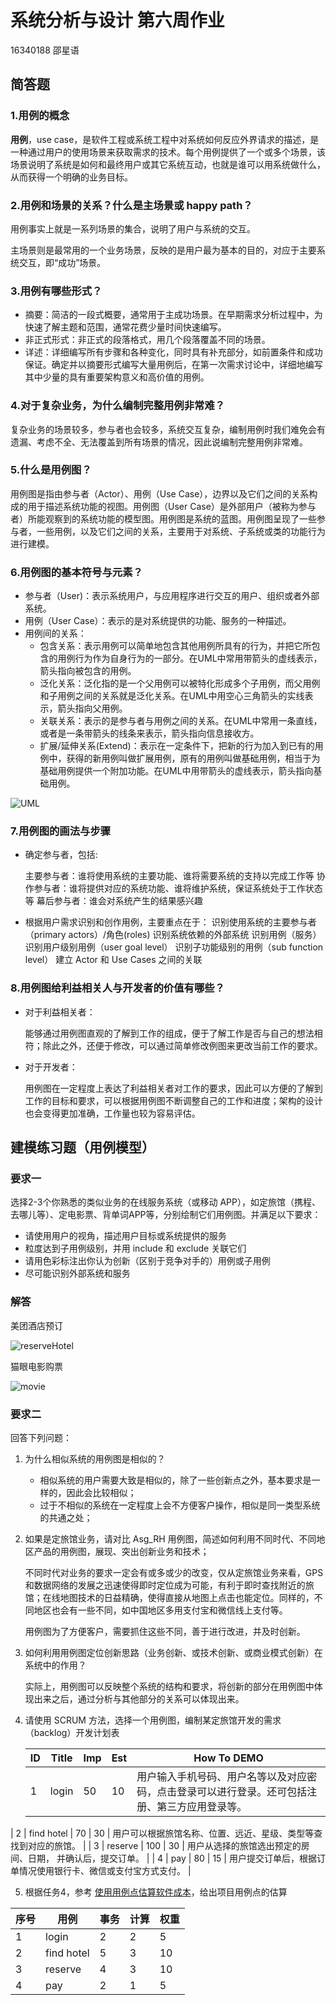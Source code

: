 # 系统分析与设计 第六周作业

16340188 邵星语

## 简答题

### 1.用例的概念

**用例**，use case，是软件工程或系统工程中对系统如何反应外界请求的描述，是一种通过用户的使用场景来获取需求的技术。每个用例提供了一个或多个场景，该场景说明了系统是如何和最终用户或其它系统互动，也就是谁可以用系统做什么，从而获得一个明确的业务目标。

### 2.用例和场景的关系？什么是主场景或 happy path？

用例事实上就是一系列场景的集合，说明了用户与系统的交互。

主场景则是最常用的一个业务场景，反映的是用户最为基本的目的，对应于主要系统交互，即“成功”场景。

### 3.用例有哪些形式？

- 摘要：简洁的一段式概要，通常用于主成功场景。在早期需求分析过程中，为快速了解主题和范围，通常花费少量时间快速编写。
- 非正式形式：非正式的段落格式，用几个段落覆盖不同的场景。
- 详述：详细编写所有步骤和各种变化，同时具有补充部分，如前置条件和成功保证。确定并以摘要形式编写大量用例后，在第一次需求讨论中，详细地编写其中少量的具有重要架构意义和高价值的用例。

### 4.对于复杂业务，为什么编制完整用例非常难？

复杂业务的场景较多，参与者也会较多，系统交互复杂，编制用例时我们难免会有遗漏、考虑不全、无法覆盖到所有场景的情况，因此说编制完整用例非常难。

### 5.什么是用例图？

用例图是指由参与者（Actor）、用例（Use Case），边界以及它们之间的关系构成的用于描述系统功能的视图。用例图（User Case）是外部用户（被称为参与者）所能观察到的系统功能的模型图。用例图是系统的蓝图。用例图呈现了一些参与者，一些用例，以及它们之间的关系，主要用于对系统、子系统或类的功能行为进行建模。

### 6.用例图的基本符号与元素？

- 参与者（User)：表示系统用户，与应用程序进行交互的用户、组织或者外部系统。
- 用例（User Case）：表示的是对系统提供的功能、服务的一种描述。
- 用例间的关系：
  - 包含关系：表示用例可以简单地包含其他用例所具有的行为，并把它所包含的用例行为作为自身行为的一部分。在UML中常用带箭头的虚线表示，箭头指向被包含的用例。
  - 泛化关系：泛化指的是一个父用例可以被特化形成多个子用例，而父用例和子用例之间的关系就是泛化关系。在UML中用空心三角箭头的实线表示，箭头指向父用例。
  - 关联关系：表示的是参与者与用例之间的关系。在UML中常用一条直线，或者是一条带箭头的线条来表示，箭头指向信息接收方。
  - 扩展/延伸关系(Extend)：表示在一定条件下，把新的行为加入到已有的用例中，获得的新用例叫做扩展用例，原有的用例叫做基础用例，相当于为基础用例提供一个附加功能。在UML中用带箭头的虚线表示，箭头指向基础用例。

![UML](https://github.com/moko-momo/moko-momo.github.io/blob/master/_posts/pic/UML2.PNG?raw=true)

### 7.用例图的画法与步骤

- 确定参与者，包括:

  主要参与者：谁将使用系统的主要功能、谁将需要系统的支持以完成工作等
  协作参与者：谁将提供对应的系统功能、谁将维护系统，保证系统处于工作状态等
  幕后参与者：谁会对系统产生的结果感兴趣

- 根据用户需求识别和创作用例，主要重点在于：
  识别使用系统的主要参与者（primary actors）/角色(roles)
  识别系统依赖的外部系统
  识别用例（服务）
  识别用户级别用例（user goal level）
  识别子功能级别的用例（sub function level）
  建立 Actor 和 Use Cases 之间的关联

### 8.用例图给利益相关人与开发者的价值有哪些？

- 对于利益相关者：

  能够通过用例图直观的了解到工作的组成，便于了解工作是否与自己的想法相符；除此之外，还便于修改，可以通过简单修改例图来更改当前工作的要求。

- 对于开发者：

  用例图在一定程度上表达了利益相关者对工作的要求，因此可以方便的了解到工作的目标和要求，可以根据用例图不断调整自己的工作和进度；架构的设计也会变得更加准确，工作量也较为容易评估。

## 建模练习题（用例模型）

### 要求一

选择2-3个你熟悉的类似业务的在线服务系统（或移动 APP），如定旅馆（携程、去哪儿等）、定电影票、背单词APP等，分别绘制它们用例图。并满足以下要求：

- 请使用用户的视角，描述用户目标或系统提供的服务
- 粒度达到子用例级别，并用 include 和 exclude 关联它们
- 请用色彩标注出你认为创新（区别于竞争对手的）用例或子用例
- 尽可能识别外部系统和服务

### 解答

美团酒店预订

![reserveHotel](https://github.com/moko-momo/moko-momo.github.io/blob/master/_posts/pic/reserveHotel.PNG?raw=true)

猫眼电影购票

![movie](https://github.com/moko-momo/moko-momo.github.io/blob/master/_posts/pic/movie.PNG?raw=true)

### 要求二

回答下列问题：

1. 为什么相似系统的用例图是相似的？

   - 相似系统的用户需要大致是相似的，除了一些创新点之外，基本要求是一样的，因此会比较相似；
   - 过于不相似的系统在一定程度上会不方便客户操作，相似是同一类型系统的共通之处；

2. 如果是定旅馆业务，请对比 Asg_RH 用例图，简述如何利用不同时代、不同地区产品的用例图，展现、突出创新业务和技术；

   不同时代对业务的要求一定会有或多或少的改变，仅从定旅馆业务来看，GPS和数据网络的发展之迅速使得即时定位成为可能，有利于即时查找附近的旅馆；在线地图技术的日益精确，使得直接从地图上点击也能定位。同样的，不同地区也会有一些不同，如中国地区多用支付宝和微信线上支付等。

   用例图为了方便客户，需要抓住这些不同，善于进行改进，并及时创新。

3. 如何利用用例图定位创新思路（业务创新、或技术创新、或商业模式创新）在系统中的作用？

   实际上，用例图可以反映整个系统的结构和要求，将创新的部分在用例图中体现出来之后，通过分析与其他部分的关系可以体现出来。

4. 请使用 SCRUM 方法，选择一个用例图，编制某定旅馆开发的需求（backlog）开发计划表

   | ID   | Title | Imp  | Est  | How To DEMO |
   | ---- | ----- | ---- | ---- | ----------- |
   | 1 | login | 50 | 10 | 用户输入手机号码、用户名等以及对应密码，点击登录可以进行登录。还可包括注册、第三方应用登录等。 |
| 2 | find hotel | 70 | 30 | 用户可以根据旅馆名称、位置、远近、星级、类型等查找到对应的旅馆。 |
  | 3 | reserve | 100 | 30 | 用户从选择的旅馆选出预定的房间、日期， 并确认后，提交订单。 |
   | 4 | pay | 80 | 15 | 用户提交订单后，根据订单情况使用银行卡、微信或支付宝方式支付。 |
   
5. 根据任务4，参考 [使用用例点估算软件成本](https://www.ibm.com/developerworks/cn/rational/edge/09/mar09/collaris_dekker/index.html)，给出项目用例点的估算

| 序号 | 用例       | 事务 | 计算 | 权重 |
| ---- | ---------- | ---- | ---- | ---- |
| 1    | login      | 2    | 2    | 5    |
| 2    | find hotel | 5    | 3    | 10   |
| 3    | reserve    | 4    | 3    | 10   |
| 4    | pay        | 2    | 1    | 5    |
